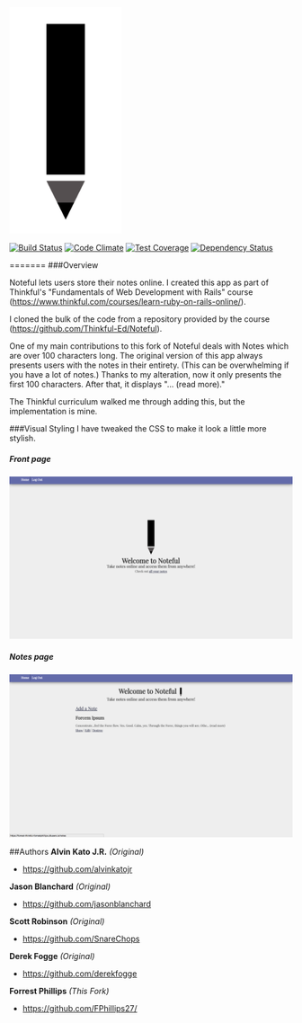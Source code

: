 <img src="app/assets/images/Noteful.png" width="200">

[![Build Status](https://travis-ci.org/FPhillips27/Noteful.svg?branch=master)](https://travis-ci.org/FPhillips27/Noteful) [![Code Climate](https://codeclimate.com/github/FPhillips27/Noteful/badges/gpa.svg)](https://codeclimate.com/github/FPhillips27/Noteful) [![Test Coverage](https://codeclimate.com/github/FPhillips27/Noteful/badges/coverage.svg)](https://codeclimate.com/github/FPhillips27/Noteful/coverage) [![Dependency Status](https://gemnasium.com/badges/github.com/FPhillips27/Noteful.svg)](https://gemnasium.com/github.com/FPhillips27/Noteful)

=======
###Overview

Noteful lets users store their notes online. I created this app as part of Thinkful's "Fundamentals of Web Development with Rails" course (https://www.thinkful.com/courses/learn-ruby-on-rails-online/). 

I cloned the bulk of the code from a repository provided by the course (https://github.com/Thinkful-Ed/Noteful).

One of my main contributions to this fork of Noteful deals with Notes which are over 100 characters long. The original version of this app always presents users with the notes in their entirety. (This can be overwhelming if you have a lot of notes.) Thanks to my alteration, now it only presents the first 100 characters. After that, it displays "... (read more)." 

The Thinkful curriculum walked me through adding this, but the implementation is mine.

###Visual Styling
I have tweaked the CSS to make it look a little more stylish.

##### Front page
![Noteful Front Page](app/assets/images/NotefulForkFrontPage.jpg?raw=true "Noteful Front Page")

##### Notes page
![Noteful Notes Page](app/assets/images/NotefulForkNotePage.jpg?raw=true "Noteful Notes Page")

##Authors
**Alvin Kato J.R.** _(Original)_
* https://github.com/alvinkatojr

**Jason Blanchard** _(Original)_
* https://github.com/jasonblanchard

**Scott Robinson** _(Original)_
* https://github.com/SnareChops

**Derek Fogge** _(Original)_
* https://github.com/derekfogge

**Forrest Phillips** _(This Fork)_
* https://github.com/FPhillips27/
